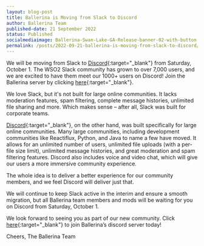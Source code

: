 ```yaml
---
layout: blog-post
title: Ballerina is Moving from Slack to Discord
author: Ballerina Team
published-date: 21 September 2022
status: Published
socialmediaimage: Ballerina-Swan-Lake-GA-Release-banner-02-with-button.png
permalink: /posts/2022-09-21-ballerina-is-moving-from-slack-to-discord/
---
```


<style>.cBlogContent p{white-space: break-spaces !important;}</style>

We will be moving from Slack to [Discord](https://discord.com/invite/wAJYFbMrG2){:target="_blank"} from Saturday, October 1. The WSO2 Slack community has grown to over 7,000 users, and we are excited to have them meet our 1000+ users on Discord! Join the Ballerina server by clicking [here](https://discord.com/invite/wAJYFbMrG2){:target="_blank"}.

We love Slack, but it's not built for large online communities. It lacks moderation features, spam filtering, complete message histories, unlimited file sharing and more. Which makes sense – after all, Slack was built for corporate teams.

[Discord](https://discord.com/invite/wAJYFbMrG2){:target="_blank"}, on the other hand, was built specifically for large online communities. Many large communities, including development communities like Reactiflux, Python, and Java to name a few have moved. It allows for an unlimited number of users, unlimited file uploads (with a per-file size limit), unlimited message histories, and great moderation and spam filtering features. Discord also includes voice and video chat, which will give our users a more immersive community experience.

The whole idea is to deliver a better experience for our community members, and we feel Discord will deliver just that.

We will continue to keep Slack active in the interim and ensure a smooth migration, but all Ballerina team members and mods will be waiting for you on Discord from Saturday, October 1.

We look forward to seeing you as part of our new community. Click [here](https://discord.com/invite/wAJYFbMrG2){:target="_blank"} to join Ballerina’s discord server today! 

Cheers, 
The Ballerina Team